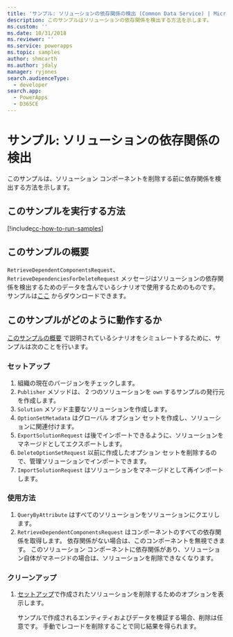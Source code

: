 ```yaml
---
title: 'サンプル: ソリューションの依存関係の検出 (Common Data Service) | Microsoft Docs'
description: このサンプルはソリューションの依存関係を検出する方法を示します。
ms.custom: ''
ms.date: 10/31/2018
ms.reviewer: ''
ms.service: powerapps
ms.topic: samples
author: shmcarth
ms.author: jdaly
manager: ryjones
search.audienceType:
  - developer
search.app:
  - PowerApps
  - D365CE
---
```

# <a name="sample-detect-solution-dependencies"></a>サンプル: ソリューションの依存関係の検出

このサンプルは、ソリューション コンポーネントを削除する前に依存関係を検出する方法を示します。

## <a name="how-to-run-this-sample"></a>このサンプルを実行する方法

[!include[cc-how-to-run-samples](../../includes/cc-how-to-run-samples.md)]

## <a name="what-this-sample-does"></a>このサンプルの概要

`RetrieveDependentComponentsRequest`、`RetrieveDependenciesForDeleteRequest` メッセージはソリューションの依存関係を検出するためのデータを含んでいるシナリオで使用するためのものです。 サンプルは[ここ](https://github.com/Microsoft/PowerApps-Samples/tree/master/cds/orgsvc/C%23/SolutionDependencies) からダウンロードできます。

## <a name="how-this-sample-works"></a>このサンプルがどのように動作するか

[このサンプルの概要](#what-this-sample-does) で説明されているシナリオをシミュレートするために、サンプルは次のことを行います。

### <a name="setup"></a>セットアップ

1. 組織の現在のバージョンをチェックします。
1. `Publisher` メソッドは、 2 つのソリューションを `own` するサンプルの発行元を作成します。
1. `Solution` メソッド主要なソリューションを作成します。
1. `OptionSetMetadata` はグローバル オプション セットを作成し、ソリューションに関連付けます。
1. `ExportSolutionRequest` は後でインポートできるように、ソリューションをマネージドとしてエクスポートします。
1. `DeleteOptionSetRequest` 以前に作成したオプション セットを削除するので、管理ソリューションでインポートできます。
1. `ImportSolutionRequest` はソリューションをマネージドとして再インポートします。

### <a name="demonstrate"></a>使用方法

1. `QueryByAttribute` はすべてのソリューションをソリューションにクエリします。
1. `RetrieveDependentComponentsRequest` はコンポーネントのすべての依存関係を取得します。 依存関係がない場合は、このコンポーネントを無視できます。 このソリューション コンポーネントに依存関係があり、ソリューション自体がマネージドの場合は、ソリューションを削除できなくなります。
### <a name="clean-up"></a>クリーンアップ

1. [セットアップ](#setup)で作成されたソリューションを削除するためのオプションを表示します。

    サンプルで作成されるエンティティおよびデータを検証する場合、削除は任意です。 手動でレコードを削除することで同じ結果を得られます。
